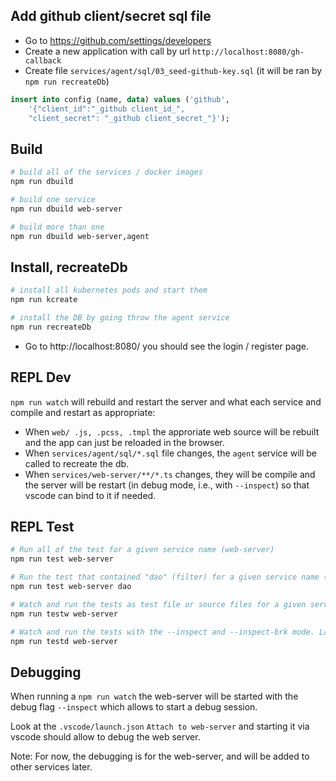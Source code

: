 ## Add github client/secret sql file

- Go to https://github.com/settings/developers
- Create a new application with call by url `http://localhost:8080/gh-callback`
- Create file `services/agent/sql/03_seed-github-key.sql` (it will be ran by `npm run recreateDb`)

```sql
insert into config (name, data) values ('github', 
	'{"client_id":"_github client_id_", 
	"client_secret": "_github client_secret_"}');
```

## Build

```sh
# build all of the services / docker images
npm run dbuild

# build one service
npm run dbuild web-server

# build more than one
npm run dbuild web-server,agent
```

## Install, recreateDb

```sh
# install all kubernetes pods and start them
npm run kcreate

# install the DB by going throw the agent service
npm run recreateDb

```

- Go to http://localhost:8080/ you should see the login / register page. 

## REPL Dev

`npm run watch` will rebuild and restart the server and what each service and compile and restart as appropriate: 
- When `web/ .js, .pcss, .tmpl` the approriate web source will be rebuilt and the app can just be reloaded in the browser. 
- When `services/agent/sql/*.sql` file changes, the `agent` service will be called to recreate the db. 
- When `services/web-server/**/*.ts` changes, they will be compile and the server will be restart (in debug mode, i.e., with `--inspect`) so that vscode can bind to it if needed. 

## REPL Test

```sh
# Run all of the test for a given service name (web-server)
npm run test web-server

# Run the test that contained "dao" (filter) for a given service name (web-server) (using mocha -g)
npm run test web-server dao

# Watch and run the tests as test file or source files for a given service get updated (support filter as well)
npm run testw web-server

# Watch and run the tests with the --inspect and --inspect-brk mode. Launch VSCode debug session to start test with. 
npm run testd web-server
```


## Debugging


When running a `npm run watch` the web-server will be started with the debug flag `--inspect` which allows to start a debug session. 


Look at the `.vscode/launch.json` `Attach to web-server` and starting it via vscode should allow to debug the web server. 


Note: For now, the debugging is for the web-server, and will be added to other services later. 
